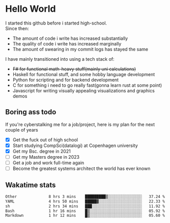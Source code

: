 # Hello World

I started this github before i started high-school.  
Since then:
- The amount of code i write has increased substantially
- The quality of code i write has increased marginally
- The amount of swearing in my commit logs has stayed the same

I have mainly transitioned into using a tech stack of:
- ~~F# for functional math-heavy stuff(mainly uni calculations)~~
- Haskell for functional stuff, and some hobby language development
- Python for scripting and for backend development
- C for something i need to go really fast(gonna learn rust at some point)
- Javascript for writing visually appealing visualizations and graphics demos

## Boring ass todo
If you're cyberstalking me for a job/project, here is my plan for the next couple of years
- [x] Get the fuck out of high school
- [x] Start studying CompSci(datalogi) at Copenhagen university
- [x] Get my Bsc. degree in 2021
- [ ] Get my Masters degree in 2023
- [ ] Get a job and work full-time again
- [ ] Become the greatest systems architect the world has ever known

## Wakatime stats
<!--START_SECTION:waka-->

```txt
Other              8 hrs 3 mins    █████████▒░░░░░░░░░░░░░░░   37.24 %
YAML               4 hrs 50 mins   █████▓░░░░░░░░░░░░░░░░░░░   22.33 %
sh                 2 hrs 34 mins   ███░░░░░░░░░░░░░░░░░░░░░░   11.92 %
Bash               1 hr 16 mins    █▒░░░░░░░░░░░░░░░░░░░░░░░   05.92 %
Markdown           1 hr 12 mins    █▒░░░░░░░░░░░░░░░░░░░░░░░   05.60 %
```

<!--END_SECTION:waka-->
